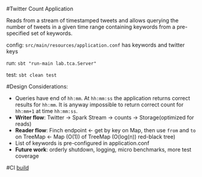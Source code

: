 #Twitter Count Application

Reads from a stream of timestamped tweets and allows querying the number
 of tweets in a given time range containing keywords from a pre-specified
  set of keywords.

config: ```src/main/resources/application.conf``` has keywords and twitter keys

run: ```sbt "run-main lab.tca.Server"```

test: ```sbt clean test```

#Design Considerations:
* Queries have end of `hh:mm`. At `hh:mm:ss` the application returns correct
 results for `hh:mm`. It is anyway impossible to return correct count 
 for `hh:mm+1` at time `hh:mm:ss`.
* **Writer flow**: Twitter -> Spark Stream -> counts -> Storage(optimized for reads)
* **Reader flow**: Finch endpoint <- get by key on Map, then use `from` 
and `to` on TreeMap <- Map (O(1)) of TreeMap (O(log(n)) red-black tree)
* List of keywords is pre-configured in application.conf
* **Future work**: orderly shutdown, logging, micro benchmarks, more test coverage

#CI
[build](https://travis-ci.org/roy-d/tca.svg?branch=master)